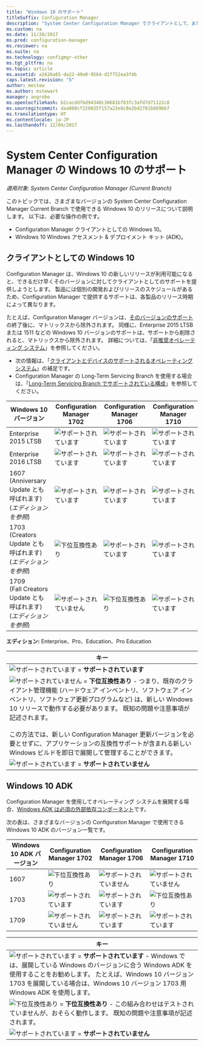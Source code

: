 ```yaml
---
title: "Windows 10 のサポート"
titleSuffix: Configuration Manager
description: "System Center Configuration Manager でクライアントとして、または OSD 用にサポートされている Windows 10 バージョンについて説明します。"
ms.custom: na
ms.date: 11/20/2017
ms.prod: configuration-manager
ms.reviewer: na
ms.suite: na
ms.technology: configmgr-other
ms.tgt_pltfrm: na
ms.topic: article
ms.assetid: a1626a65-da22-49e0-9564-d2f752ea3f4b
caps.latest.revision: "5"
author: mestew
ms.author: mstewart
manager: angrobe
ms.openlocfilehash: b2cacddfbd94340c30681bf03fc3afd7d71122c8
ms.sourcegitcommit: daa080cf220835f157a23e8c8e2bd2781b869bb7
ms.translationtype: HT
ms.contentlocale: ja-JP
ms.lasthandoff: 12/04/2017
---
```

# <a name="support-for-windows-10-for-system-center-configuration-manager"></a>System Center Configuration Manager の Windows 10 のサポート  

*適用対象: System Center Configuration Manager (Current Branch)*


 このトピックでは、さまざまなバージョンの System Center Configuration Manager Current Branch で使用できる Windows 10 のリリースについて説明します。 以下は、必要な操作の例です。
 -  Configuration Manager クライアントとしての Windows 10。
 -  Windows 10 Windows アセスメント & デプロイメント キット (ADK)。

## <a name="windows-10-as-a-client"></a>クライアントとしての Windows 10
Configuration Manager は、Windows 10 の新しいリリースが利用可能になると、できるだけ早くそのバージョンに対してクライアントとしてのサポートを提供しようとします。 製品には個別の開発およびリリースのスケジュールがあるため、Configuration Manager で提供するサポートは、各製品のリリース時期によって異なります。

たとえば、Configuration Manager バージョンは、[そのバージョンのサポート](/sccm/core/servers/manage/current-branch-versions-supported)の終了後に、マトリックスから除外されます。 同様に、Enterprise 2015 LTSB または 1511 などの Windows 10 バージョンのサポートは、サポートから削除されると、マトリックスから除外されます。 詳細については、「[非推奨オペレーティング システム](/sccm/core/plan-design/changes/removed-and-deprecated-features#deprecated-operating-systems)」を参照してください。

-   次の情報は、「[クライアントとデバイスのサポートされるオペレーティング システム](/sccm/core/plan-design/configs/supported-operating-systems-for-clients-and-devices)」の補足です。
-   Configuration Manager の Long-Term Servicing Branch を使用する場合は、「[Long-Term Servicing Branch でサポートされている構成](/sccm/core/understand/supported-configurations-for-ltsb)」を参照してください。

|Windows 10 バージョン                    |  Configuration Manager 1702          |    Configuration Manager 1706 |Configuration Manager 1710          |  
|---------------------|-----|-----|-----|
|Enterprise 2015 LTSB                   |![サポートされています](media/green_check.png) |![サポートされています](media/green_check.png) | ![サポートされています](media/green_check.png) |
|Enterprise 2016 LTSB                   |![サポートされています](media/green_check.png) |![サポートされています](media/green_check.png) | ![サポートされています](media/green_check.png) |
|1607   <br />(Anniversary Update とも呼ばれます)<br />(*エディションを参照*)   |![サポートされています](media/green_check.png) |![サポートされています](media/green_check.png)            |![サポートされています](media/green_check.png) |
|1703   <br />(Creators Update とも呼ばれます)<br />(*エディションを参照*)      |![下位互換性あり](media/blue_compat.png) |![サポートされています](media/green_check.png) | ![サポートされています](media/green_check.png) |
|1709   <br />(Fall Creators Update とも呼ばれます)<br />(*エディションを参照*) |![サポートされていません](media/Red_X.png)   |![下位互換性あり](media/blue_compat.png) | ![サポートされています](media/green_check.png) |



**エディション:** Enterprise、Pro、Education、Pro Education   

|キー|
|--|
|![サポートされています](media/green_check.png) = **サポートされています**  |
|![サポートされていません](media/blue_compat.png)  = **下位互換性あり** - つまり、既存のクライアント管理機能 (ハードウェア インベントリ、ソフトウェア インベントリ、ソフトウェア更新プログラムなど) は、新しい Windows 10 リリースで動作する必要があります。 既知の問題や注意事項が記述されます。 <br><br>この方法では、新しい Configuration Manager 更新バージョンを必要とせずに、アプリケーションの互換性サポートが含まれる新しい Windows ビルドを即日で展開して管理することができます。 |
|![サポートされています](media/Red_X.png) = **サポートされていません**|


## <a name="windows-10-adk"></a>Windows 10 ADK
Configuration Manager を使用してオペレーティング システムを展開する場合、[Windows ADK は必須の外部依存コンポーネント](/sccm/osd/plan-design/infrastructure-requirements-for-operating-system-deployment)です。

次の表は、さまざまなバージョンの Configuration Manager で使用できる Windows 10 ADK のバージョン一覧です。

|Windows 10 ADK バージョン  |Configuration Manager 1702   |Configuration Manager 1706 |Configuration Manager 1710 |
|--------------------|-----|-----|-----|
|1607  |![下位互換性あり](media/blue_compat.png) |![サポートされていません](media/Red_X.png)| ![サポートされていません](media/Red_X.png) |
|1703  |![サポートされています](media/green_check.png)            |![サポートされています](media/green_check.png) | ![下位互換性あり](media/blue_compat.png)|
|1709  |![サポートされていません](media/Red_X.png)              |![サポートされています](media/green_check.png) | ![サポートされています](media/green_check.png)|

|キー|
|--|
|![サポートされています](media/green_check.png) = **サポートされています** - Windows では、展開している Windows のバージョンに合う Windows ADK を使用することをお勧めします。 たとえば、Windows 10 バージョン 1703 を展開している場合は、Windows 10 バージョン 1703 用 Windows ADK を使用します。  |
|![下位互換性あり](media/blue_compat.png)  = **下位互換性あり** - この組み合わせはテストされていませんが、おそらく動作します。 既知の問題や注意事項が記述されます。 |
|![サポートされています](media/Red_X.png) = **サポートされていません**|
